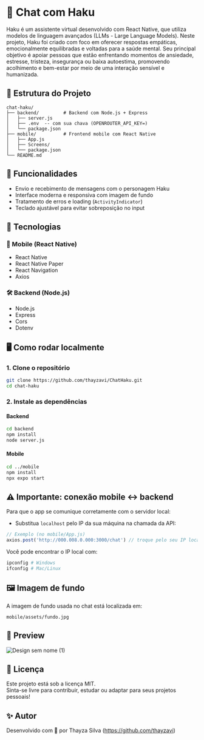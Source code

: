 
# 🐉  Chat com Haku

Haku é um assistente virtual desenvolvido com React Native, que utiliza modelos de linguagem avançados (LLMs - Large Language Models). Neste projeto, Haku foi criado com foco em oferecer respostas empáticas, emocionalmente equilibradas e voltadas para a saúde mental.
Seu principal objetivo é apoiar pessoas que estão enfrentando momentos de ansiedade, estresse, tristeza, insegurança ou baixa autoestima, promovendo acolhimento e bem-estar por meio de uma interação sensível e humanizada.

## 📁 Estrutura do Projeto

```
chat-haku/
├── backend/         # Backend com Node.js + Express
│   ├── server.js
│   ├── .env  -- com sua chava (OPENROUTER_API_KEY=)
│   └── package.json
├── mobile/          # Frontend mobile com React Native
│   ├── App.js
│   ├── Screens/
│   └── package.json
└── README.md
```

## 🚀 Funcionalidades

- Envio e recebimento de mensagens com o personagem Haku
- Interface moderna e responsiva com imagem de fundo
- Tratamento de erros e loading (`ActivityIndicator`)
- Teclado ajustável para evitar sobreposição no input

## 🔧 Tecnologias

### 📱 Mobile (React Native)

- React Native
- React Native Paper
- React Navigation
- Axios

### 🛠️ Backend (Node.js)

- Node.js
- Express
- Cors
- Dotenv

## 🖥️ Como rodar localmente

### 1. Clone o repositório

```bash
git clone https://github.com/thayzavi/ChatHaku.git
cd chat-haku
```

### 2. Instale as dependências

#### Backend
```bash
cd backend
npm install
node server.js
```

#### Mobile
```bash
cd ../mobile
npm install
npx expo start
```

## ⚠️ Importante: conexão mobile ↔ backend

Para que o app se comunique corretamente com o servidor local:

- Substitua `localhost` pelo IP da sua máquina na chamada da API:

```js
// Exemplo (no mobile/App.js)
axios.post('http://000.008.0.000:3000/chat') // troque pelo seu IP local
```

Você pode encontrar o IP local com:

```bash
ipconfig # Windows
ifconfig # Mac/Linux
```

## 🖼️ Imagem de fundo

A imagem de fundo usada no chat está localizada em:

```
mobile/assets/fundo.jpg
```

## 📲 Preview

![Design sem nome (1)](https://github.com/user-attachments/assets/086e44dd-eeaa-4e71-a4aa-24ce77620422)


## 📄 Licença

Este projeto está sob a licença MIT.  
Sinta-se livre para contribuir, estudar ou adaptar para seus projetos pessoais!

## ✨ Autor

Desenvolvido com 💙 por Thayza Silva (https://github.com/thayzavi)
